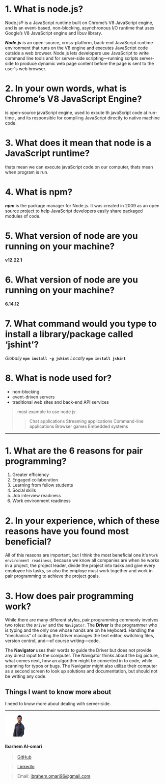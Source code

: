 # 1. What is node.js?

Node.js® is a JavaScript runtime built on Chrome’s V8 JavaScript engine, and is an event-based, non-blocking, asynchronous I/O runtime that uses Google’s V8 JavaScript engine and libuv library.

***Node.js***
 is an open-source, cross-platform, back-end JavaScript runtime environment that runs on the V8 engine and executes JavaScript code outside a web browser. Node.js lets developers use JavaScript to write command line tools and for server-side scripting—running scripts server-side to produce dynamic web page content before the page is sent to the user's web browser.


 # 2. In your own words, what is Chrome’s V8 JavaScript Engine?

 is open-source javaScript engine, used to excute th javaScript code at run-time , and its responsible for compiling JavaScript directly to native machine code.

 # 3. What does it mean that node is a JavaScript runtime?
thats mean we can execute javaScript code on our computer, thats mean when program is run.

# 4. What is npm?
***npm*** is the package manager for Node.js. It was created in 2009 as an open source project to help JavaScript developers easily share packaged modules of code.

# 5. What version of node are you running on your machine?

**v12.22.1**

# 6. What version of node are you running on your machine?

**6.14.12**


# 7. What command would you type to install a library/package called ‘jshint’? 

*Globally*
**`npm install -g jshint`**
*Locally*
**`npm install jshint`**


# 8. What is node used for?

* non-blocking
* event-driven servers
* traditional web sites and back-end API services

> most example to use node js:
>>Chat applications
>>Streaming applications
>>Command-line applications
>>Browser games
>>Embedded systems



---

# 1. What are the 6 reasons for pair programming?

1. Greater efficiency
2. Engaged collaboration
3. Learning from fellow students
4. Social skills
5. Job interview readiness
6. Work environment readiness

# 2. In your experience, which of these reasons have you found most beneficial?

All of this reasons are important, but I think the most beneficial one it's `Work environment readiness`, because we know all companies are when he works in a project, the project leader, divide the project into tasks and give every employee his tasks, so also the employe must work together and work in pair programming to achieve the project goals. 

# 3. How does pair programming work?

While there are many different styles, pair programming commonly involves two roles: the `Driver` and the `Navigator`. 
The **Driver** is the programmer who is typing and the only one whose hands are on he keyboard. Handling the “mechanics” of coding.the Driver manages the text editor, switching files, version control, and—of course writing—code. 

The **Navigator** uses their words to guide the Driver but does not provide any direct input to the computer. The Navigator thinks about the big picture, what comes next, how an algorithm might be converted in to code, while scanning for typos or bugs. The Navigator might also utilize their computer as a second screen to look up solutions and documentation, but should not be writing any code.




## Things I want to know more about 

I need to know more about dealing with server-side.


---

![](ibrahem.png) 
#### **Ibarhem Al-omari**
> [GitHub](https://github.com/ibrahemomari)

>[LinkedIn](https://www.linkedin.com/in/ibrahem-omari-5967a5198/)

> Email: ibrahem.omari96@gmail.com

